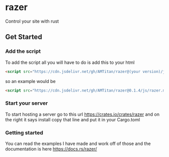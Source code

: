 # razer

Control your site with rust

## Get Started

### Add the script

To add the script all you will have to do is add this to your html

```html
<script src="https://cdn.jsdelivr.net/gh/AMTitan/razer@(your version)/js/razer.min.js"></script>
```

so an example would be 

```html
<script src="https://cdn.jsdelivr.net/gh/AMTitan/razer@0.1.4/js/razer.min.js"></script>
```

### Start your server

To start hosting a server go to this url https://crates.io/crates/razer and on the right it says install copy that line and put it in your Cargo.toml

### Getting started

You can read the examples I have made and work off of those and the documentation is here https://docs.rs/razer/
